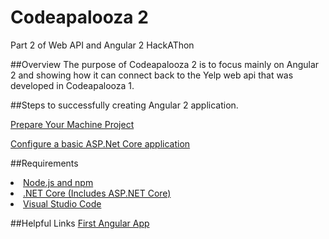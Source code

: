 # Codeapalooza 2
Part 2 of Web API and Angular 2 HackAThon

##Overview
The purpose of Codeapalooza 2 is to focus mainly on Angular 2 and showing how it can connect back to the Yelp web api that was developed in Codeapalooza 1.

##Steps to successfully creating Angular 2 application.

[Prepare Your Machine Project ](https://github.com/nmug/codeapalooza2/tree/master/PrepareYourMachine)

[Configure a basic ASP.Net Core application](https://github.com/nmug/codeapalooza2/tree/master/ConfigureABasicASPNetCoreApplication)


##Requirements
<li><a href="https://nodejs.org">Node.js and npm</a></li>
<li><a href="https://github.com/dotnet/core/blob/master/release-notes/preview3-download.md">.NET Core (Includes ASP.NET Core)</a></li>
<li><a href="https://code.visualstudio.com">Visual Studio Code</a></li>

##Helpful Links
[First Angular App](http://angularfirst.com/your-first-angular-2-asp-net-core-project-in-visual-studio-code-part-1/)